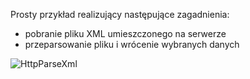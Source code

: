Prosty przykład realizujący następujące zagadnienia:

* pobranie pliku XML umieszczonego na serwerze
* przeparsowanie pliku i wrócenie wybranych danych

![HttpParseXml](http://dl.dropbox.com/u/2804933/android-sandbox/HttpParseXml.png)